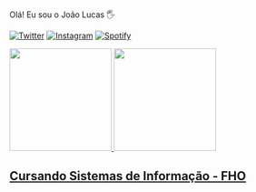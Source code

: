 Olá! Eu sou o João Lucas 🖐

[![Twitter](https://img.shields.io/badge/Twitter-1DA1F2?style=for-the-badge&logo=twitter&logoColor=white)](https://twitter.com/oJoaoLucas0)
[![Instagram](https://img.shields.io/badge/Instagram-E4405F?style=for-the-badge&logo=instagram&logoColor=white)](https://instagram.com/ojoaolucas0?igshid=YmMyMTA2M2Y=)
[![Spotify](https://img.shields.io/badge/Spotify-1ED760?&style=for-the-badge&logo=spotify&logoColor=white)](https://open.spotify.com/user/jo%C3%A3olucaslimaaa)

<div>
<a href="https://github.com/oJoaoLucas">
<img height="180em" src="https://github-readme-stats.vercel.app/api/top-langs/?username=ojoaolucas&layout=compact&langs_count=7&theme=dracula"/>
<img height="180em" src="https://github-readme-stats.vercel.app/api?username=ojoaolucas&show_icons=true&theme=dracula&include_all_commits=true&count_private=true"/>
</div>

## Cursando Sistemas de Informação - FHO


